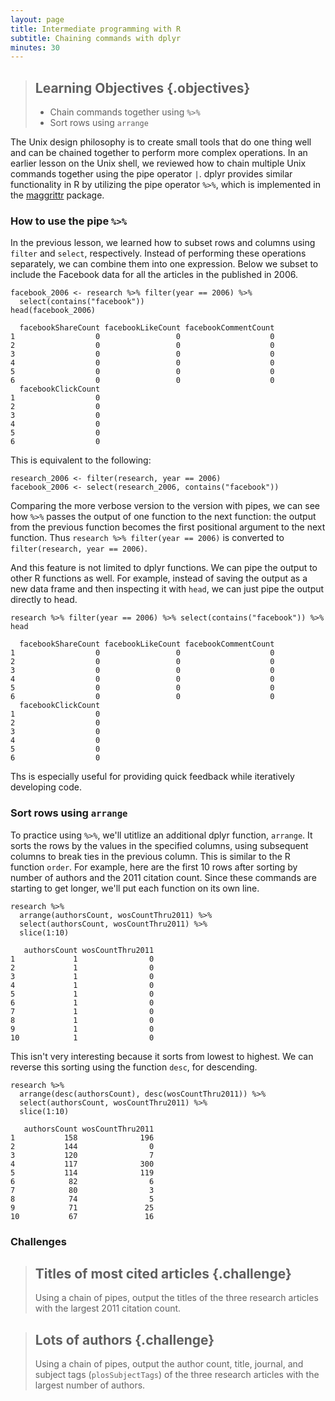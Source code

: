 ```yaml
---
layout: page
title: Intermediate programming with R
subtitle: Chaining commands with dplyr
minutes: 30
---
```




> ## Learning Objectives {.objectives}
>
> *  Chain commands together using `%>%`
> *  Sort rows using `arrange`

The Unix design philosophy is to create small tools that do one thing well and can be chained together to perform more complex operations.
In an earlier lesson on the Unix shell, we reviewed how to chain multiple Unix commands together using the pipe operator `|`.
dplyr provides similar functionality in R by utilizing the pipe operator `%>%`, which is implemented in the [maggrittr][] package.

[maggrittr]: https://cran.r-project.org/web/packages/magrittr/index.html







### How to use the pipe `%>%`

In the previous lesson, we learned how to subset rows and columns using `filter` and `select`, respectively.
Instead of performing these operations separately, we can combine them into one expression.
Below we subset to include the Facebook data for all the articles in the published in 2006.


~~~{.r}
facebook_2006 <- research %>% filter(year == 2006) %>%
  select(contains("facebook"))
head(facebook_2006)
~~~



~~~{.output}
  facebookShareCount facebookLikeCount facebookCommentCount
1                  0                 0                    0
2                  0                 0                    0
3                  0                 0                    0
4                  0                 0                    0
5                  0                 0                    0
6                  0                 0                    0
  facebookClickCount
1                  0
2                  0
3                  0
4                  0
5                  0
6                  0

~~~

This is equivalent to the following:


~~~{.r}
research_2006 <- filter(research, year == 2006)
facebook_2006 <- select(research_2006, contains("facebook"))
~~~

Comparing the more verbose version to the version with pipes, we can see how `%>%` passes the output of one function to the next function:
the output from the previous function becomes the first positional argument to the next function.
Thus `research %>% filter(year == 2006)` is converted to `filter(research, year == 2006)`.

And this feature is not limited to dplyr functions.
We can pipe the output to other R functions as well.
For example, instead of saving the output as a new data frame and then inspecting it with `head`, we can just pipe the output directly to head.


~~~{.r}
research %>% filter(year == 2006) %>% select(contains("facebook")) %>% head
~~~



~~~{.output}
  facebookShareCount facebookLikeCount facebookCommentCount
1                  0                 0                    0
2                  0                 0                    0
3                  0                 0                    0
4                  0                 0                    0
5                  0                 0                    0
6                  0                 0                    0
  facebookClickCount
1                  0
2                  0
3                  0
4                  0
5                  0
6                  0

~~~

Ths is especially useful for providing quick feedback while iteratively developing code.

### Sort rows using `arrange`

To practice using `%>%`, we'll utitlize an additional dplyr function, `arrange`.
It sorts the rows by the values in the specified columns, using subsequent columns to break ties in the previous column.
This is similar to the R function `order`.
For example, here are the first 10 rows after sorting by number of authors and the 2011 citation count.
Since these commands are starting to get longer, we'll put each function on its own line.


~~~{.r}
research %>%
  arrange(authorsCount, wosCountThru2011) %>%
  select(authorsCount, wosCountThru2011) %>%
  slice(1:10)
~~~



~~~{.output}
   authorsCount wosCountThru2011
1             1                0
2             1                0
3             1                0
4             1                0
5             1                0
6             1                0
7             1                0
8             1                0
9             1                0
10            1                0

~~~

This isn't very interesting because it sorts from lowest to highest.
We can reverse this sorting using the function `desc`, for descending.


~~~{.r}
research %>%
  arrange(desc(authorsCount), desc(wosCountThru2011)) %>%
  select(authorsCount, wosCountThru2011) %>%
  slice(1:10)
~~~



~~~{.output}
   authorsCount wosCountThru2011
1           158              196
2           144                0
3           120                7
4           117              300
5           114              119
6            82                6
7            80                3
8            74                5
9            71               25
10           67               16

~~~

### Challenges

> ## Titles of most cited articles {.challenge}
>
> Using a chain of pipes, output the titles of the three research articles with the largest 2011 citation count.



> ##  Lots of authors {.challenge}
>
> Using a chain of pipes, output the author count, title, journal, and subject tags (`plosSubjectTags`) of the three research articles with the largest number of authors.


